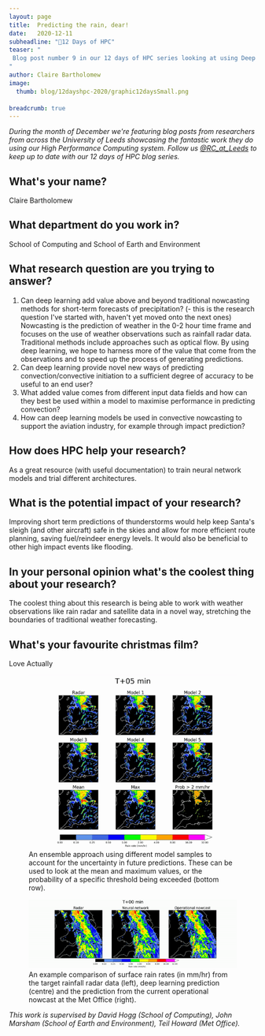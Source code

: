 ```yaml
---
layout: page
title:  Predicting the rain, dear!
date:   2020-12-11
subheadline: "🎄12 Days of HPC"
teaser: "
 Blog post number 9 in our 12 days of HPC series looking at using Deep learning to help forecast rain!
"
author: Claire Bartholomew
image:
  thumb: blog/12dayshpc-2020/graphic12daysSmall.png

breadcrumb: true
---
```


_During the month of December we're featuring blog posts from researchers from across the University of Leeds showcasing the fantastic work they do using our High Performance Computing system. Follow us [@RC_at_Leeds](https://twitter.com/RC_at_leeds) to keep up to date with our 12 days of HPC blog series._

## What's your name?

Claire Bartholomew

## What department do you work in?

School of Computing and School of Earth and Environment

## What research question are you trying to answer?

1. Can deep learning add value above and beyond traditional nowcasting methods for short-term forecasts of precipitation? (- this is the research question I've started with, haven't yet moved onto the next ones) Nowcasting is the prediction of weather in the 0-2 hour time frame and focuses on the use of weather observations such as rainfall radar data. Traditional methods include approaches such as optical flow. By using deep learning, we hope to harness more of the value that come from the observations and to speed up the process of generating predictions. 
2. Can deep learning provide novel new ways of predicting convection/convective initiation to a sufficient degree of accuracy to be useful to an end user? 
3. What added value comes from different input data fields and how can they best be used within a model to maximise performance in predicting convection? 
4. How can deep learning models be used in convective nowcasting to support the aviation industry, for example through impact prediction? 

## How does HPC help your research?

As a great resource (with useful documentation) to train neural network models and trial different architectures.

## What is the potential impact of your research?

Improving short term predictions of thunderstorms would help keep Santa's sleigh (and other aircraft) safe in the skies and allow for more efficient route planning, saving fuel/reindeer energy levels. It would also be beneficial to other high impact events like flooding.

## In your personal opinion what's the coolest thing about your research?

The coolest thing about this research is being able to work with weather observations like rain radar and satellite data in a novel way, stretching the boundaries of traditional weather forecasting. 

## What's your favourite christmas film?

Love Actually

<figure>
  <div style="text-align:center;">
    <img src='/images/blog/12dayshpc-2020/day9/lp_ens_radar_animation_201909291300_Claire Bartholomew.gif' alt='An ensemble approach using different model samples to account for the uncertainty in future predictions.'/>
  </div>
  <figcaption>
An ensemble approach using different model samples to account for the uncertainty in future predictions. These can be used to look at the mean and maximum values, or the probability of a specific threshold being exceeded (bottom row).
  </figcaption>
</figure>

<figure>
  <div style="text-align:center;">
    <img src='/images/blog/12dayshpc-2020/day9/radar_animation6_6_0_27Nov_1515_Claire Bartholomew.gif' alt='An example comparison of surface rain rates (in mm/hr) from the target rainfall radar data.'/>
  </div>
  <figcaption>
An example comparison of surface rain rates (in mm/hr) from the target rainfall radar data (left), deep learning prediction (centre) and the prediction from the current operational nowcast at the Met Office (right). 
  </figcaption>
</figure>


_This work is supervised by David Hogg (School of Computing), John Marsham (School of Earth and Environment), Teil Howard (Met Office)._